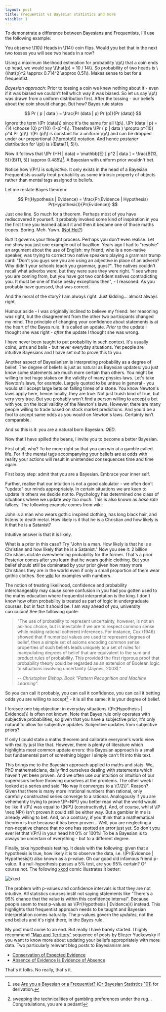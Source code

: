 ```yaml
---
layout: post
title: Frequentist vs Bayesian statistics and more
visible: 1
---
```


To demonstrate a difference between Bayesians and Frequentists, I'll use
the following example:

You observe \\(10\\) Heads in \\(14\\) coin flips. Would you bet that in the
next two tosses you will see two heads in a row?

Using a maximum likelihood estimation for probability \\(p\\) that a coin
ends up head, we would say \\(\hat{p} = 10 / 14\\). So probability of
two heads is \\(\hat{p}^2 \approx 0.714^2 \approx 0.51\\). Makes sense to
bet for a frequentist.

*Bayesian approach:* Prior to tossing a coin we knew nothing about it - even if
it was biased we couldn't tell which way it was biased. So let us say \\(p\\)
was drawn from a uniform distribution first. After the tossing - our beliefs
about the coin should change. But how? Bayes rule states

$$ Pr ( p | data ) = \frac{Pr (data | p) Pr (p)}{Pr (data)} $$

Ignore the term \\(Pr (data)\\) since it's the same for all \\(p\\).
\\(Pr (data | p) = {14 \choose 10} p^{10} (1-p)^4\\). Therefore
\\(Pr ( p | data ) \propto p^{10} p^4 Pr (p)\\). \\(Pr (p)\\) is constant
for a uniform \\(p\\) and can be dropped under our proportional
(\\(\propto\\)) notation. And hence *posterior* distribution for \\(p\\)
is \\(Beta(11, 5)\\).

Now it follows that \\(Pr (HH | data) = \mathbb{E} [ p^2 | data ] =
\frac{B(13, 5)}{B(11, 5)} \approx 0.485\\)[^2]. A Bayesian with uniform prior wouldn't
bet.

Notice how \\(Pr\\) is *subjective*. It only exists in the head of a Bayesian.
Frequentists usually treat probability as some intrinsic property of objects
rather than mental tags assigned to beliefs.

Let me restate Bayes theorem:

$$ Pr(Hypothesis | Evidence) = \frac{Pr(Evidence | Hypothesis) Pr(Hypothesis)}{Pr(Evidence)} $$

Just one line. So much for a theorem. Perhaps
most of you have rediscovered it yourself. It probably invoked some kind of
inspiration in you the first time you learned about it and then it became one
of those maths tropes. Boring. Meh. Yawn. ([Not Hot?][notHot])

But! It governs your thought process. Perhaps you don't even realise. Let me
show you just one example out of bazillion. Years ago I had to "resolve" an
argument about the use of English: my friend, who is a non-native speaker, was
trying to correct two native speakers playing a grammar trump card: "Don't you
guys see you are using an adjective in place of an adverb? Why didn't your
schools teach you grammar, guys?". The natives couldn't recall what adverbs
were, but they were sure they were right. "I see where you are coming from, but
you have got two confident natives contradicting you. It must be one of those
pesky exceptions then", - I reasoned. As you probably have guessed, that was
correct.

And the moral of the story? I am always right. Just kidding... almost always
right.

Humour aside - I was originally inclined to believe my friend: her
reasoning *was* right, but the disagreement from the other two participants
changed my mind. The principle of changing your confidence about statements is
at the heart of the Bayes rule. It is called an update. *Prior* to the update I
thought she was right - *after* the update I thought she was wrong.

I have never been taught to put probability in such context. It's usually
coins, urns and balls - but never everyday situations. Yet people are intuitive
Bayesians and I have set out to prove this to you.

Another aspect of Bayesianism is interpreting probability as a degree of belief.
The degree of beliefs is just as natural as Bayesian updates: you just know
some statements are much more certain than others. You might be willing to
bet huge stakes on the validity of many physics laws. Let's take Newton's laws,
for example. Largely quoted to be untrue in general - you would still accept
large bets on falling times of a stone. You know Newton's laws apply here,
hence locally, they are true. Not just truish kind of true, but very very true.
But you probably won't find a person willing to accept a bet with you on the
local validity of the Newton's laws. However, there are many people willing to
trade based on stock market predictions. And you'd be a fool to accept same
odds as you would on Newton's laws. Certainty isn't comparable.

And so this is it: you are a natural born Bayesian. *QED*.

Now that I have spilled the beans, I invite you to become a better Bayesian.

First of all, why? To be more right so that you can win at a gamble called
life. For if the mental tags accompanying your beliefs are at odds with
reality your actions will result in unintended consequences time and time
again.

First baby step: admit that you are a Bayesian. Embrace your inner self.

Further, realise that our intuition is not a good calculator - we often don't
"update" our minds appropriately. In certain situations we are keen to update
in others we decide not to. Psychology has determined one class of situations
where we update *way too much*. This is also known as *base rate* fallacy. The
following example comes from wiki:

John is a man who wears gothic inspired clothing, has long black hair, and
listens to death metal. How likely is it that he is a Christian and how likely
is it that he is a Satanist?

Intuitive answer is that it is likely.

What is a prior in this case? Try "John is a man. How likely is that he is a
Christian and how likely that he is a Satanist." Now you see it: 2 billion
Christians dictate overwhelming probability for the former. That's a prior.
Posterior comes after you learn that he wears gothic clothing. But your belief
should still be dominated by your prior given how many more Christians they are
in the world even if only a small proportion of them wear gothic clothes.
See [wiki][baseRate] for examples with numbers.

The notion of treating likelihood, confidence and probability interchangeably
may cause some confusion in you had you gotten used to the maths education
where frequentist interpretation is the king. I don't know how often
probability is treated as part of logic in undergraduate courses, but in fact
it should be. I am way ahead of you, university curriculum! See the following
quote:

> "The use of probability to represent uncertainty, however, is not an ad-hoc
> choice, but is inevitable if we are to respect common sense while making
> rational coherent inferences. For instance, Cox (1946) showed that if numerical
> values are used to represent degrees of belief, then a simple set of axioms
> encoding common sense properties of such beliefs leads uniquely to a set of
> rules for manipulating degrees of belief that are equivalent to the sum and
> product rules of probability. This provided the first rigorous proof that
> probability theory could be regarded as an extension of Boolean logic to
> situations involving uncertainty (Jaynes, 2003)."
>
> -- <cite> Christopher Bishop. Book "Pattern Recognition and Machine Learning".

So you can call it probably, you can call it confidence, you can call it
betting odds you are willing to accept[^1] - it is all the same: it is your
degree of belief.

I foresee one big objection: in everyday situations \\(Pr(Hypothesis |
Evidence)\\) is often not known. Note that Bayes rule only operates with
subjective probabilities, so given that you have a subjective prior, it's only
natural to allow for subjective updates. Subjective updates from subjective
priors?

If only I could state a maths theorem and calibrate everyone's world view
with reality just like that. However, there is plenty of literature which
highlights most common update errors: this Bayesian approach is a small but
fundamental part of something bigger I simply can't fit into this text.

This brings me to the Bayesian approach applied to maths and stats. We, PhD
mathematicians, daily find ourselves dealing with statements which haven't yet
been proven. And we often use our intuition or intuition of our supervisors
before throwing ourselves at the problems. The other week I looked at a series
and said "No way it converges to a \\(1/2\\)". Reason? Given that there is many
more irrational numbers than rational, only carefully constructed series
converge to a rational. Analogously if you are vehemently trying to prove
\\(P=NP\\) you better read what the world would be like if \\(P\\) was equal
to \\(NP\\) (constructively). And, of course, whilst \\(P \neq NP\\) isn't
proven it could still be either way. But a gambler in me is already willing to
bet. And, on a contrary, if you think that a mathematical theorem is true
because it has been proven... Well, you are neglecting a non-negative chance
that no one has spotted an error just yet. So don't you ever let that \\(Pr\\)
in your head hit 0% or 100%! To be a Bayesian is to always be uncertain of
everything - but to a different degree.

Finally, take hypothesis testing. It deals with the following: given that a
hypothesis is true, how likely it is to observe the data, i.e. \\(Pr(Evidence |
Hypothesis)\\) also known as a p-value. Oh our good old infamous friend
p-value. If a null-hypothesis passes a 5% test, are you 95% certain? Of course
not. The following [xkcd](http://xkcd.com/) comic illustrates it better:

![xkcd](http://imgs.xkcd.com/comics/frequentists_vs_bayesians.png)

The problem with p-values and confidence intervals is that they are not
intuitive. All statistics courses instil not saying statements like "There's a
95% chance that the value is within this confidence interval". Because people
seem to treat p-values as \\(Pr(Hypothesis | Evidence)\\) instead. This
highlights that frequentist approach needs to be taught and Bayesian
interpretation comes naturally. The p-values govern the *updates*, not the
end beliefs and it's right there, in the Bayes rule.

My post must come to an end. But really I have barely started. I highly
recommend ["Map and Territory"][map] sequence of posts by Eliezer Yudkowsky if
you want to know more about updating your beliefs appropriately with
more data. Two particularly relevant blog posts to Bayesianism are:

* [Conservation of Expected Evidence][expected]
* [Absence of Evidence Is Evidence of Absence][absence]

That's it folks. No really, that's it.

[^1]:
     sweeping the technicalities of gambling preferences under the rug...
     Congratulations, you are a pedant!

[^2]: see [Are you a Bayesian or a Frequentist? (Or Bayesian Statistics 101)](http://www.behind-the-enemy-lines.com/2008/01/are-you-bayesian-or-frequentist-or.html) for derivation.

[notHot]: http://chalkdustmagazine.com/category/regulars/whats-hot-and-whats-not/
[baseRate]: http://en.wikipedia.org/wiki/Base_rate_fallacy
[map]: http://wiki.lesswrong.com/wiki/Map_and_Territory
[expected]: http://lesswrong.com/lw/ii/conservation_of_expected_evidence/
[absence]: http://lesswrong.com/lw/ih/absence_of_evidence_is_evidence_of_absence/
